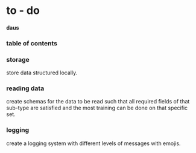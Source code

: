 # to - do

#### daus

### table of contents






### storage

store data structured locally. 


### reading data

create schemas for the data to be read such that all required fields of that sub-type are satisfied and the most training can be done on that specific set.

### logging

create a logging system with different levels of messages with emojis.  